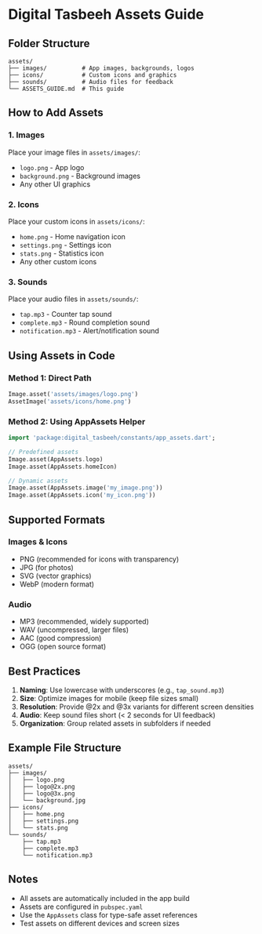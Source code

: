 # Digital Tasbeeh Assets Guide

## Folder Structure

```
assets/
├── images/          # App images, backgrounds, logos
├── icons/           # Custom icons and graphics
├── sounds/          # Audio files for feedback
└── ASSETS_GUIDE.md  # This guide
```

## How to Add Assets

### 1. Images
Place your image files in `assets/images/`:
- `logo.png` - App logo
- `background.png` - Background images
- Any other UI graphics

### 2. Icons
Place your custom icons in `assets/icons/`:
- `home.png` - Home navigation icon
- `settings.png` - Settings icon
- `stats.png` - Statistics icon
- Any other custom icons

### 3. Sounds
Place your audio files in `assets/sounds/`:
- `tap.mp3` - Counter tap sound
- `complete.mp3` - Round completion sound
- `notification.mp3` - Alert/notification sound

## Using Assets in Code

### Method 1: Direct Path
```dart
Image.asset('assets/images/logo.png')
AssetImage('assets/icons/home.png')
```

### Method 2: Using AppAssets Helper
```dart
import 'package:digital_tasbeeh/constants/app_assets.dart';

// Predefined assets
Image.asset(AppAssets.logo)
Image.asset(AppAssets.homeIcon)

// Dynamic assets
Image.asset(AppAssets.image('my_image.png'))
Image.asset(AppAssets.icon('my_icon.png'))
```

## Supported Formats

### Images & Icons
- PNG (recommended for icons with transparency)
- JPG (for photos)
- SVG (vector graphics)
- WebP (modern format)

### Audio
- MP3 (recommended, widely supported)
- WAV (uncompressed, larger files)
- AAC (good compression)
- OGG (open source format)

## Best Practices

1. **Naming**: Use lowercase with underscores (e.g., `tap_sound.mp3`)
2. **Size**: Optimize images for mobile (keep file sizes small)
3. **Resolution**: Provide @2x and @3x variants for different screen densities
4. **Audio**: Keep sound files short (< 2 seconds for UI feedback)
5. **Organization**: Group related assets in subfolders if needed

## Example File Structure
```
assets/
├── images/
│   ├── logo.png
│   ├── logo@2x.png
│   ├── logo@3x.png
│   └── background.jpg
├── icons/
│   ├── home.png
│   ├── settings.png
│   └── stats.png
└── sounds/
    ├── tap.mp3
    ├── complete.mp3
    └── notification.mp3
```

## Notes
- All assets are automatically included in the app build
- Assets are configured in `pubspec.yaml`
- Use the `AppAssets` class for type-safe asset references
- Test assets on different devices and screen sizes